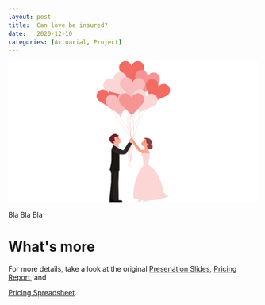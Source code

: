 ```yaml
---
layout: post
title:  Can love be insured?
date:   2020-12-10
categories: [Actuarial, Project]
---
```


![alt text](images\article_images\2020-12-10-Can-love-be-insured\cover.png)

Bla Bla Bla



# What's more

For more details, take a look at the original 
[Presenation Slides](https://actuarialcat.github.io/Marriversary/Final%20Presentation%20v4%20Public.pdf), 
[Pricing Report](https://actuarialcat.github.io/Marriversary/Real%20Report%20v7%20public.pdf), and 
<!---[Pricing Spreadsheet](https://actuarialcat.github.io/Marriversary/Pricing%20Spreadsheet%20v16.xlsm).   --->
[Pricing Spreadsheet](https://drive.google.com/file/d/1PVgg0NLdfVziXrestsnmAjp-ZEFk8WjP/view?usp=sharing).

